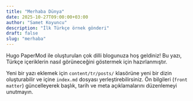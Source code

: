 ```yaml
---
title: "Merhaba Dünya"
date: 2025-10-27T09:00:00+03:00
author: "Samet Koyuncu"
description: "İlk Türkçe örnek gönderi"
draft: false
slug: "merhaba"
---
```


Hugo PaperMod ile oluşturulan çok dilli blogunuza hoş geldiniz! Bu yazı, Türkçe içeriklerin nasıl görüneceğini göstermek için hazırlanmıştır.

Yeni bir yazı eklemek için `content/tr/posts/` klasörüne yeni bir dizin oluşturabilir ve içine `index.md` dosyası yerleştirebilirsiniz. Ön bilgileri (`front matter`) güncelleyerek başlık, tarih ve meta açıklamalarını düzenlemeyi unutmayın.
